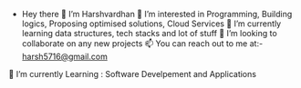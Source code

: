 - Hey there 👋  I’m Harshvardhan
👀 I’m interested in Programming, Building logics, Proposing optimised solutions, Cloud Services
🌱 I’m currently learning data structures, tech stacks and lot of stuff
💞 I’m looking to collaborate on any new projects
📫 You can reach out to me at:- harsh5716@gmail.com

🌱 I’m currently Learning : Software Develpement and Applications
<!---
Harshvardhan1999/Harshvardhan1999 is a ✨ special ✨ repository because its `README.md` (this file) appears on your GitHub profile.
You can click the Preview link to take a look at your changes.
--->
